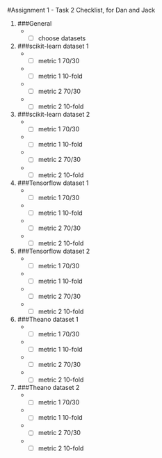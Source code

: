 #Assignment 1 - Task 2 Checklist, for Dan and Jack
1. ###General
   * - [ ] choose datasets
2. ###scikit-learn dataset 1
   * - [ ] metric 1 70/30
   * - [ ] metric 1 10-fold
   * - [ ] metric 2 70/30
   * - [ ] metric 2 10-fold
3. ###scikit-learn dataset 2 
   * - [ ] metric 1 70/30
   * - [ ] metric 1 10-fold
   * - [ ] metric 2 70/30
   * - [ ] metric 2 10-fold
4. ###Tensorflow dataset 1
   * - [ ] metric 1 70/30
   * - [ ] metric 1 10-fold
   * - [ ] metric 2 70/30
   * - [ ] metric 2 10-fold
5. ###Tensorflow dataset 2
   * - [ ] metric 1 70/30
   * - [ ] metric 1 10-fold
   * - [ ] metric 2 70/30
   * - [ ] metric 2 10-fold
6. ###Theano dataset 1
   * - [ ] metric 1 70/30
   * - [ ] metric 1 10-fold
   * - [ ] metric 2 70/30
   * - [ ] metric 2 10-fold
7. ###Theano dataset 2
    * - [ ] metric 1 70/30
    * - [ ] metric 1 10-fold
    * - [ ] metric 2 70/30
    * - [ ] metric 2 10-fold
